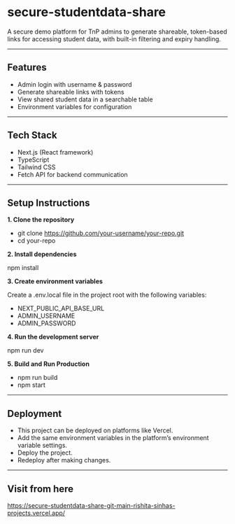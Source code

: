 # secure-studentdata-share
A secure demo platform for TnP admins to generate shareable, token-based links for accessing student data, with built-in filtering and expiry handling. 

---
## Features
- Admin login with username & password
- Generate shareable links with tokens
- View shared student data in a searchable table
- Environment variables for configuration

---
## Tech Stack
- Next.js (React framework)
- TypeScript
- Tailwind CSS
- Fetch API for backend communication

---
## Setup Instructions
**1. Clone the repository**

- git clone https://github.com/your-username/your-repo.git
- cd your-repo

**2. Install dependencies**

npm install

**3. Create environment variables**

Create a .env.local file in the project root with the following variables:

- NEXT_PUBLIC_API_BASE_URL
- ADMIN_USERNAME
- ADMIN_PASSWORD

**4. Run the development server**

npm run dev

**5. Build and Run Production**

- npm run build
- npm start

---
## Deployment

- This project can be deployed on platforms like Vercel.
- Add the same environment variables in the platform’s environment variable settings.
- Deploy the project.
- Redeploy after making changes.

---
## Visit from here

https://secure-studentdata-share-git-main-rishita-sinhas-projects.vercel.app/


